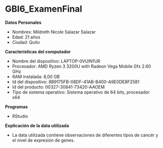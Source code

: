 # GBI6_ExamenFinal
**Datos Personales**
- Nombres: Mildreth Nicole Salazar Salazar 
- Edad: 21 años
- Ciudad: Quito

**Características del computador**
- Nombre del dispositivo: LAPTOP-0VUIN1UR
- Procesador: AMD Ryzen 3 3200U with Radeon Vega Mobile Gfx     2.60 GHz
- RAM instalada: 8,00 GB
- Id del dispositivo: 8B9175FB-08DF-41AB-B400-A9E0DE8F2581
- Id del producto: 00327-30841-73420-AAOEM
- Tipo de sistema operativo: Sistema operativo de 64 bits, procesador x64

**Programas**
- RStudio

**Explicación de la data utilizada**
- La data utilizada contiene observaciones de diferentes tipos de cancér y el nivel de expresión de genes.
